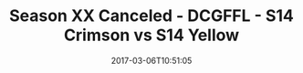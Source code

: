 ---
title: Season XX Canceled - DCGFFL - S14 Crimson vs S14 Yellow
teams-score:
- team: _teams/s14-crimson.md
  score:
- team: _teams/s14-yellow.md
  score: 20
mvp: A. Hines (Crimson), S. Steinhardt (Yellow)
game-ball: M. Summerside (Crimson), S. Dickson (Yellow)
sportsperson: ''
season: 14
week: 1
date: '2017-03-06T10:51:05'
pageid: season-14-week-1-march-5-2016-5094-vs-5109
---